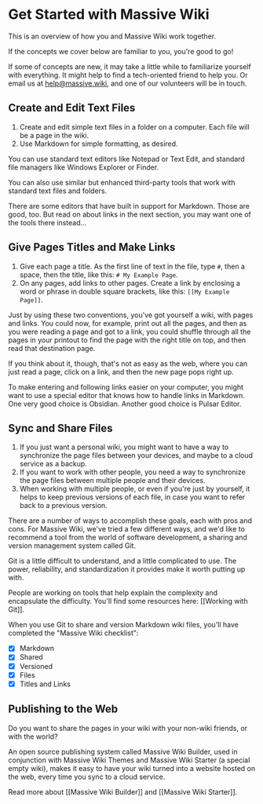 # Get Started with Massive Wiki

This is an overview of how you and Massive Wiki work together.

If the concepts we cover below are familiar to you, you're good to go!

If some of concepts are new, it may take a little while to familiarize yourself with everything. It might help to find a tech-oriented friend to help you. Or email us at [help@massive.wiki](mailto:help@massive.wiki), and one of our volunteers will be in touch.

## Create and Edit Text Files

1. Create and edit simple text files in a folder on a computer. Each file will be a page in the wiki.
2. Use Markdown for simple formatting, as desired.

You can use standard text editors like Notepad or Text Edit, and standard file managers like Windows Explorer or Finder.

You can also use similar but enhanced third-party tools that work with standard text files and folders.

There are some editors that have built in support for Markdown. Those are good, too.  But read on about links in the next section, you may want one of the tools there instead...

## Give Pages Titles and Make Links

1. Give each page a title. As the first line of text in the file, type `#`, then a space, then the title, like this: `# My Example Page`.
2. On any pages, add links to other pages. Create a link by enclosing a word or phrase in double square brackets, like this: `[[My Example Page]]`.

Just by using these two conventions, you've got yourself a wiki, with pages and links.  You could now, for example, print out all the pages, and then as you were reading a page and got to a link, you could shuffle through all the pages in your printout to find the page with the right title on top, and then read that destination page.

If you think about it, though, that's not as easy as the web, where you can just read a page, click on a link, and then the new page pops right up.

To make entering and following links easier on your computer, you might want to use a special editor that knows how to handle links in Markdown.  One very good choice is Obsidian.  Another good choice is Pulsar Editor.

## Sync and Share Files

1. If you just want a personal wiki, you might want to have a way to synchronize the page files between your devices, and maybe to a cloud service as a backup.
2. If you want to work with other people, you need a way to synchronize the page files between multiple people and their devices.
3. When working with multiple people, or even if you're just by yourself, it helps to keep previous versions of each file, in case you want to refer back to a previous version.

There are a number of ways to accomplish these goals, each with pros and cons.  For Massive Wiki, we've tried a few different ways, and we'd like to recommend a tool from the world of software development, a sharing and version management system called Git.

Git is a little difficult to understand, and a little complicated to use. The power, reliability, and standardization it provides make it worth putting up with.

People are working on tools that help explain the complexity and encapsulate the difficulty. You'll find some resources here: [[Working with Git]].

When you use Git to share and version Markdown wiki files, you'll have completed the "Massive Wiki checklist":

- [x] Markdown 
- [x] Shared
- [x] Versioned
- [x] Files
- [x] Titles and Links

## Publishing to the Web

Do you want to share the pages in your wiki with your non-wiki friends, or with the world?

An open source publishing system called Massive Wiki Builder, used in conjunction with Massive Wiki Themes and Massive Wiki Starter (a special empty wiki), makes it easy to have your wiki turned into a website hosted on the web, every time you sync to a cloud service.

Read more about [[Massive Wiki Builder]] and [[Massive Wiki Starter]].